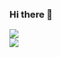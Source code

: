 ### Hi there 👋

<a href="https://github.com/NatsumeRyuhane">
<img align="top" src="https://github-readme-stats-livid-mu.vercel.app/api?username=NatsumeRyuhane&show_icons=true&theme=transparent&layout=compact&card_width=400" />
</a>
<div>
<a href="https://github.com/NatsumeRyuhane">
  <img align="top" src="https://github-readme-stats-livid-mu.vercel.app/api/top-langs/?username=NatsumeRyuhane&layout=compact&hide=vue,php" />
</a>
